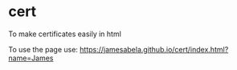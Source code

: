 # cert
To make certificates easily in html

To use the page use: https://jamesabela.github.io/cert/index.html?name=James 
